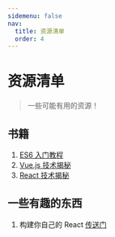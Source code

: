 ```yaml
---
sidemenu: false
nav:
  title: 资源清单
  order: 4
---
```


# 资源清单

> 一些可能有用的资源！

## 书籍

1. [ES6 入门教程](https://es6.ruanyifeng.com/)
2. [Vue.js 技术揭秘](https://ustbhuangyi.github.io/vue-analysis/)
3. [React 技术揭秘](https://react.iamkasong.com/)

## 一些有趣的东西

1. 构建你自己的 React [传送门](https://pomb.us/build-your-own-react/)

<br /><br /><br /><br /><br />
